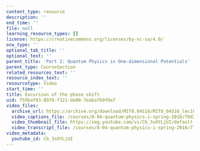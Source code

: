 ```yaml
---
content_type: resource
description: ''
end_time: ''
file: null
learning_resource_types: []
license: https://creativecommons.org/licenses/by-nc-sa/4.0/
ocw_type: ''
optional_tab_title: ''
optional_text: ''
parent_title: 'Part 2: Quantum Physics in One-dimensional Potentials'
parent_type: CourseSection
related_resources_text: ''
resource_index_text: ''
resourcetype: Video
start_time: ''
title: Excursion of the phase shift
uid: f59baf03-8978-f321-de00-7eabafb9f0e7
video_files:
  archive_url: https://archive.org/download/MIT8.04S16/MIT8_04S16_lec18_s3_300k.mp4
  video_captions_file: /courses/8-04-quantum-physics-i-spring-2016/f0d3befd99c35516ad8096e99f066b87_Cb_3sOYLjUI.vtt
  video_thumbnail_file: https://img.youtube.com/vi/Cb_3sOYLjUI/default.jpg
  video_transcript_file: /courses/8-04-quantum-physics-i-spring-2016/77f0e32763e0d2e264138f91de958900_Cb_3sOYLjUI.pdf
video_metadata:
  youtube_id: Cb_3sOYLjUI
---
```

